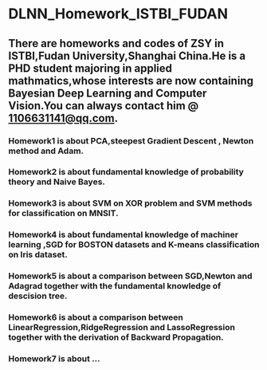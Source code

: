 # DLNN_Homework_ISTBI_FUDAN
## There are  homeworks and codes of ZSY in ISTBI,Fudan University,Shanghai China.He is a PHD student majoring in applied mathmatics,whose interests are now containing Bayesian Deep Learning and Computer Vision.You can always contact him @ 1106631141@qq.com.

### Homework1 is about PCA,steepest Gradient Descent , Newton method and Adam.
### Homework2 is about fundamental knowledge of probability theory and Naive Bayes.
### Homework3 is about SVM on XOR problem and SVM methods for classification on MNSIT.
### Homework4 is about fundamental knowledge of machiner learning ,SGD for BOSTON datasets and K-means classification on Iris dataset.
### Homework5 is about a comparison between SGD,Newton and Adagrad together with the fundamental knowledge of descision tree.
### Homework6 is about a comparison between LinearRegression,RidgeRegression and LassoRegression together with the derivation of Backward Propagation.
### Homework7 is about ...
 
